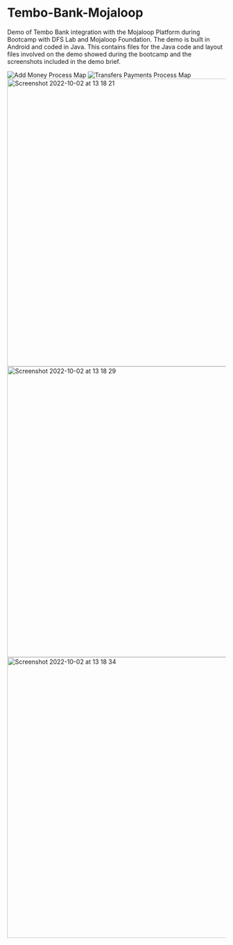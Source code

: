 # Tembo-Bank-Mojaloop
Demo of Tembo Bank integration with the Mojaloop Platform during Bootcamp with DFS Lab and Mojaloop Foundation. 
The demo is built in Android and coded in Java.
This contains files for the Java code and layout files involved on the demo showed during the bootcamp and the screenshots included in the demo brief.

![Add Money Process Map](https://user-images.githubusercontent.com/44136836/193449223-8239bcfd-8c55-4297-9474-bf2b14c374c8.png)
![Transfers   Payments Process Map](https://user-images.githubusercontent.com/44136836/193449238-de666b38-693d-4175-b033-949b4443ff4f.png)
<img width="663" alt="Screenshot 2022-10-02 at 13 18 21" src="https://user-images.githubusercontent.com/44136836/193449200-10d97edf-919f-49d3-aab2-8862603b1e42.png">
<img width="670" alt="Screenshot 2022-10-02 at 13 18 29" src="https://user-images.githubusercontent.com/44136836/193449210-369e9c51-8a84-4c4c-a579-f470a18fc352.png">
<img width="647" alt="Screenshot 2022-10-02 at 13 18 34" src="https://user-images.githubusercontent.com/44136836/193449216-70ce6fcb-a4e4-44e8-a5de-a43ec23324e5.png">

